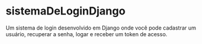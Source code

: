 # sistemaDeLoginDjango
Um sistema de login desenvolvido em Django onde você pode cadastrar um usuário, recuperar a senha, logar e receber um token de acesso.
